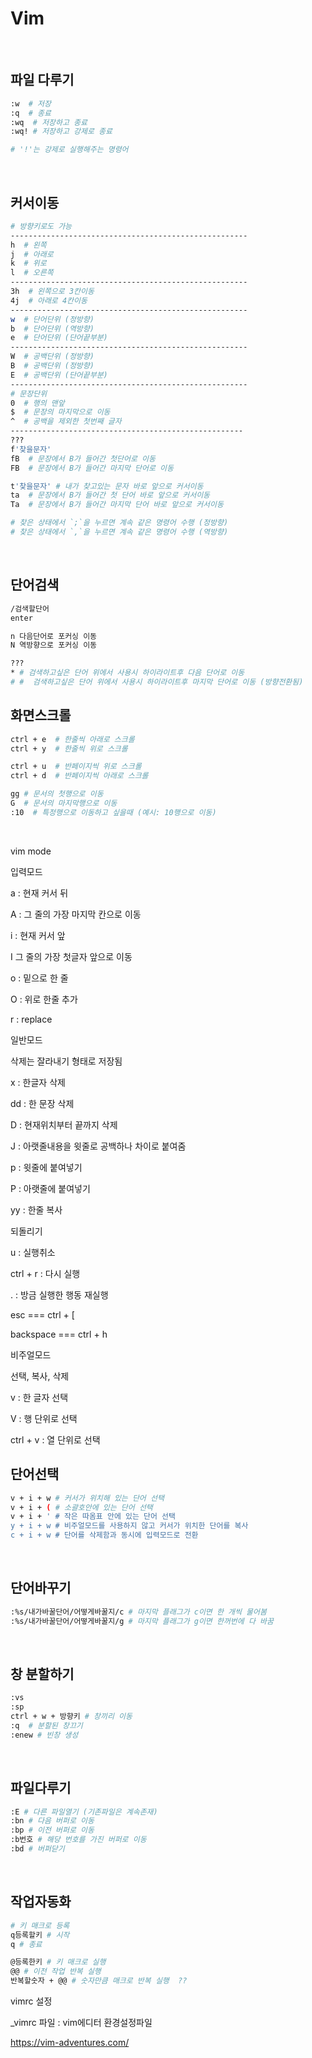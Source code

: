 # Vim

​    

## 파일 다루기

```bash
:w  # 저장
:q  # 종료
:wq  # 저장하고 종료
:wq! # 저장하고 강제로 종료

# '!'는 강제로 실행해주는 명령어
```

​    

## 커서이동

```bash
# 방향키로도 가능
-----------------------------------------------------
h  # 왼쪽
j  # 아래로
k  # 위로
l  # 오른쪽
-----------------------------------------------------
3h  # 왼쪽으로 3칸이동
4j  # 아래로 4칸이동
-----------------------------------------------------
w  # 단어단위 (정방향)
b  # 단어단위 (역방향)
e  # 단어단위 (단어끝부분)
-----------------------------------------------------
W  # 공백단위 (정방향)
B  # 공백단위 (정방향)
E  # 공백단위 (단어끝부분)
-----------------------------------------------------
# 문장단위 
0  # 행의 맨앞
$  # 문장의 마지막으로 이동
^  # 공백을 제외한 첫번째 글자
----------------------------------------------------
???
f'찾을문자'
fB  # 문장에서 B가 들어간 첫단어로 이동
FB  # 문장에서 B가 들어간 마지막 단어로 이동

t'찾을문자' # 내가 찾고있는 문자 바로 앞으로 커서이동
ta  # 문장에서 B가 들어간 첫 단어 바로 앞으로 커서이동
Ta  # 문장에서 B가 들어간 마지막 단어 바로 앞으로 커서이동

# 찾은 상태에서 `;`을 누르면 계속 같은 명령어 수행 (정방향)
# 찾은 상태에서 `,`을 누르면 계속 같은 명령어 수행 (역방향)
```

​    

## 단어검색

```bash
/검색할단어
enter

n 다음단어로 포커싱 이동
N 역방향으로 포커싱 이동

???
* # 검색하고싶은 단어 위에서 사용시 하이라이트후 다음 단어로 이동
# #  검색하고싶은 단어 위에서 사용시 하이라이트후 마지막 단어로 이동 (방향전환됨)
```



## 화면스크롤

```bash
ctrl + e  # 한줄씩 아래로 스크롤
ctrl + y  # 한줄씩 위로 스크롤

ctrl + u  # 반페이지씩 위로 스크롤
ctrl + d  # 반페이지씩 아래로 스크롤

gg # 문서의 첫행으로 이동
G  # 문서의 마지막행으로 이동
:10  # 특정행으로 이동하고 싶을때 (예시: 10행으로 이동)
```

​    

vim mode

입력모드

a : 현재 커서 뒤

A : 그 줄의 가장 마지막 칸으로 이동

i : 현재 커서 앞

I 그 줄의 가장 첫글자 앞으로 이동

o : 밑으로 한 줄

O : 위로 한줄 추가

r : replace 



일반모드

삭제는 잘라내기 형태로 저장됨

x : 한글자 삭제

dd : 한 문장 삭제

D : 현재위치부터 끝까지 삭제

J : 아랫줄내용을 윗줄로 공백하나 차이로 붙여줌

p : 윗줄에 붙여넣기

P : 아랫줄에 붙여넣기

yy : 한줄 복사



되돌리기

u : 실행취소

ctrl + r : 다시 실행

. : 방금 실행한 행동 재실행



esc  === ctrl + [

backspace === ctrl + h



비주얼모드

선택, 복사, 삭제

v : 한 글자 선택

V : 행 단위로 선택

ctrl + v : 열 단위로 선택



## 단어선택

```bash
v + i + w # 커서가 위치해 있는 단어 선택
v + i + ( # 소괄호안에 있는 단어 선택
v + i + ' # 작은 따옴표 안에 있는 단어 선택
y + i + w # 비주얼모드를 사용하지 않고 커서가 위치한 단어를 복사
c + i + w # 단어를 삭제함과 동시에 입력모드로 전환
```

​    

## 단어바꾸기

```bash
:%s/내가바꿀단어/어떻게바꿀지/c # 마지막 플래그가 c이면 한 개씩 물어봄
:%s/내가바꿀단어/어떻게바꿀지/g # 마지막 플래그가 g이면 한꺼번에 다 바꿈
```

​     

## 창 분할하기

```bash
:vs
:sp  
ctrl + w + 방향키 # 창끼리 이동
:q  # 분할된 창끄기
:enew # 빈창 생성
```

​    

## 파일다루기

```bash
:E # 다른 파일열기 (기존파일은 계속존재)
:bn # 다음 버퍼로 이동
:bp # 이전 버퍼로 이동
:b번호 # 해당 번호를 가진 버퍼로 이동
:bd # 버퍼닫기
```

​    

## 작업자동화

```bash
# 키 매크로 등록
q등록할키 # 시작
q # 종료

@등록한키 # 키 매크로 실행
@@ # 이전 작업 반복 실행
반복할숫자 + @@ # 숫자만큼 매크로 반복 실행  ??
```



vimrc 설정

_vimrc 파일 : vim에디터 환경설정파일





https://vim-adventures.com/
